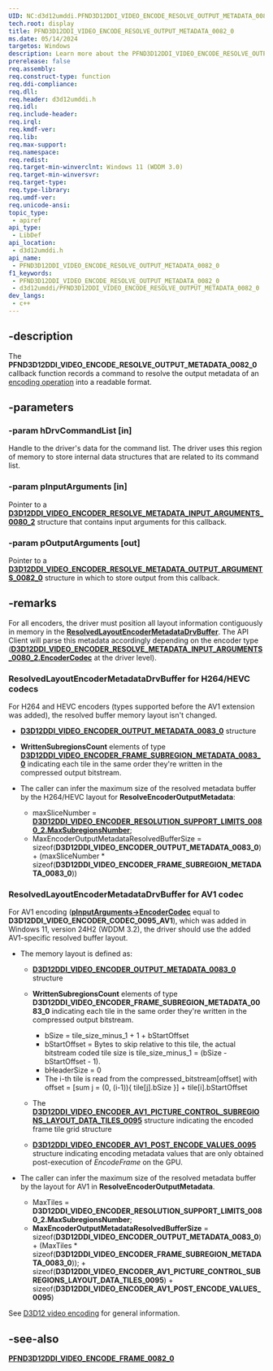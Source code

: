 ```yaml
---
UID: NC:d3d12umddi.PFND3D12DDI_VIDEO_ENCODE_RESOLVE_OUTPUT_METADATA_0082_0
tech.root: display
title: PFND3D12DDI_VIDEO_ENCODE_RESOLVE_OUTPUT_METADATA_0082_0
ms.date: 05/14/2024
targetos: Windows
description: Learn more about the PFND3D12DDI_VIDEO_ENCODE_RESOLVE_OUTPUT_METADATA_0082_0 callback function.
prerelease: false
req.assembly: 
req.construct-type: function
req.ddi-compliance: 
req.dll: 
req.header: d3d12umddi.h
req.idl: 
req.include-header: 
req.irql: 
req.kmdf-ver: 
req.lib: 
req.max-support: 
req.namespace: 
req.redist: 
req.target-min-winverclnt: Windows 11 (WDDM 3.0)
req.target-min-winversvr: 
req.target-type: 
req.type-library: 
req.umdf-ver: 
req.unicode-ansi: 
topic_type:
 - apiref
api_type:
 - LibDef
api_location:
 - d3d12umddi.h
api_name:
 - PFND3D12DDI_VIDEO_ENCODE_RESOLVE_OUTPUT_METADATA_0082_0
f1_keywords:
 - PFND3D12DDI_VIDEO_ENCODE_RESOLVE_OUTPUT_METADATA_0082_0
 - d3d12umddi/PFND3D12DDI_VIDEO_ENCODE_RESOLVE_OUTPUT_METADATA_0082_0
dev_langs:
 - c++
---
```


## -description

The **PFND3D12DDI_VIDEO_ENCODE_RESOLVE_OUTPUT_METADATA_0082_0** callback function records a command to resolve the output metadata of an [encoding operation](nc-d3d12umddi-pfnd3d12ddi_video_encode_frame_0082_0.md) into a readable format.

## -parameters

### -param hDrvCommandList [in]

Handle to the driver's data for the command list. The driver uses this region of memory to store internal data structures that are related to its command list.

### -param pInputArguments [in]

Pointer to a [**D3D12DDI_VIDEO_ENCODER_RESOLVE_METADATA_INPUT_ARGUMENTS_0080_2**](ns-d3d12umddi-d3d12ddi_video_encoder_resolve_metadata_input_arguments_0080_2.md) structure that contains input arguments for this callback.

### -param pOutputArguments [out]

Pointer to a [**D3D12DDI_VIDEO_ENCODER_RESOLVE_METADATA_OUTPUT_ARGUMENTS_0082_0**](ns-d3d12umddi-d3d12ddi_video_encoder_resolve_metadata_output_arguments_0082_0.md) structure in which to store output from this callback.

## -remarks

For all encoders, the driver must position all layout information contiguously in memory in the [**ResolvedLayoutEncoderMetadataDrvBuffer**](/windows-hardware/drivers/ddi/d3d12umddi/ns-d3d12umddi-d3d12ddi_video_encoder_encode_operation_metadata_buffer_0080_2). The API Client will parse this metadata accordingly depending on the encoder type ([**D3D12DDI_VIDEO_ENCODER_RESOLVE_METADATA_INPUT_ARGUMENTS_0080_2.EncoderCodec**](/windows-hardware/drivers/ddi/d3d12umddi/ns-d3d12umddi-d3d12ddi_video_encoder_resolve_metadata_input_arguments_0080_2) at the driver level).

### ResolvedLayoutEncoderMetadataDrvBuffer for H264/HEVC codecs

For H264 and HEVC encoders (types supported before the AV1 extension was added), the resolved buffer memory layout isn't changed.

* [**D3D12DDI_VIDEO_ENCODER_OUTPUT_METADATA_0083_0**](/windows-hardware/drivers/ddi/d3d12umddi/ns-d3d12umddi-d3d12ddi_video_encoder_output_metadata_0083_0) structure
* **WrittenSubregionsCount** elements of type [**D3D12DDI_VIDEO_ENCODER_FRAME_SUBREGION_METADATA_0083_0**](/windows-hardware/drivers/ddi/d3d12umddi/ns-d3d12umddi-d3d12ddi_video_encoder_frame_subregion_metadata_0083_0) indicating each tile in the same order they're written in the compressed output bitstream.

* The caller can infer the maximum size of the resolved metadata buffer by the H264/HEVC layout for **ResolveEncoderOutputMetadata**:

  * maxSliceNumber = [**D3D12DDI_VIDEO_ENCODER_RESOLUTION_SUPPORT_LIMITS_0080_2.MaxSubregionsNumber**](/windows-hardware/drivers/ddi/d3d12umddi/ns-d3d12umddi-d3d12ddi_video_encoder_resolution_support_limits_0080_2);
  * MaxEncoderOutputMetadataResolvedBufferSize = sizeof(**D3D12DDI_VIDEO_ENCODER_OUTPUT_METADATA_0083_0**) + (maxSliceNumber * sizeof(**D3D12DDI_VIDEO_ENCODER_FRAME_SUBREGION_METADATA_0083_0**))

### ResolvedLayoutEncoderMetadataDrvBuffer for AV1 codec

For AV1 encoding ([**pInputArguments->EncoderCodec**](/windows-hardware/drivers/ddi/d3d12umddi/ns-d3d12umddi-d3d12ddi_video_encoder_resolve_metadata_input_arguments_0080_2) equal to **D3D12DDI_VIDEO_ENCODER_CODEC_0095_AV1**), which was added in Windows 11, version 24H2 (WDDM 3.2), the driver should use the added AV1-specific resolved buffer layout.

* The memory layout is defined as:
  * [**D3D12DDI_VIDEO_ENCODER_OUTPUT_METADATA_0083_0**](/windows-hardware/drivers/ddi/d3d12umddi/ns-d3d12umddi-d3d12ddi_video_encoder_output_metadata_0083_0) structure

  * **WrittenSubregionsCount** elements of type **D3D12DDI_VIDEO_ENCODER_FRAME_SUBREGION_METADATA_0083_0** indicating each tile in the same order they're written in the compressed output bitstream.
    * bSize = tile_size_minus_1 + 1 + bStartOffset
    * bStartOffset = Bytes to skip relative to this tile, the actual bitstream coded tile size is tile_size_minus_1 = (bSize - bStartOffset - 1).
    * bHeaderSize = 0
    * The i-th tile is read from the compressed_bitstream[offset] with  offset = [sum j = (0, (i-1)){ tile[j].bSize }] + tile[i].bStartOffset
  * The [**D3D12DDI_VIDEO_ENCODER_AV1_PICTURE_CONTROL_SUBREGIONS_LAYOUT_DATA_TILES_0095**](/windows-hardware/drivers/ddi/d3d12umddi/ns-d3d12umddi-d3d12ddi_video_encoder_av1_picture_control_subregions_layout_data_tiles_0095)
structure indicating the encoded frame tile grid structure
  * [**D3D12DDI_VIDEO_ENCODER_AV1_POST_ENCODE_VALUES_0095**](/windows-hardware/drivers/ddi/d3d12umddi/ns-d3d12umddi-d3d12ddi_video_encoder_av1_post_encode_values_0095) structure indicating encoding metadata values that are only obtained post-execution of *EncodeFrame* on the GPU.

* The caller can infer the maximum size of the resolved metadata buffer by the layout for AV1 in **ResolveEncoderOutputMetadata**.

  * MaxTiles = **D3D12DDI_VIDEO_ENCODER_RESOLUTION_SUPPORT_LIMITS_0080_2.MaxSubregionsNumber**;
  * **MaxEncoderOutputMetadataResolvedBufferSize** =
            sizeof(**D3D12DDI_VIDEO_ENCODER_OUTPUT_METADATA_0083_0**) +
            (MaxTiles * sizeof(**D3D12DDI_VIDEO_ENCODER_FRAME_SUBREGION_METADATA_0083_0**));
            + sizeof(**D3D12DDI_VIDEO_ENCODER_AV1_PICTURE_CONTROL_SUBREGIONS_LAYOUT_DATA_TILES_0095**)
            + sizeof(**D3D12DDI_VIDEO_ENCODER_AV1_POST_ENCODE_VALUES_0095**)

See [D3D12 video encoding](/windows-hardware/drivers/display/video-encoding-d3d12) for general information.

## -see-also

[**PFND3D12DDI_VIDEO_ENCODE_FRAME_0082_0**](nc-d3d12umddi-pfnd3d12ddi_video_encode_frame_0082_0.md)
